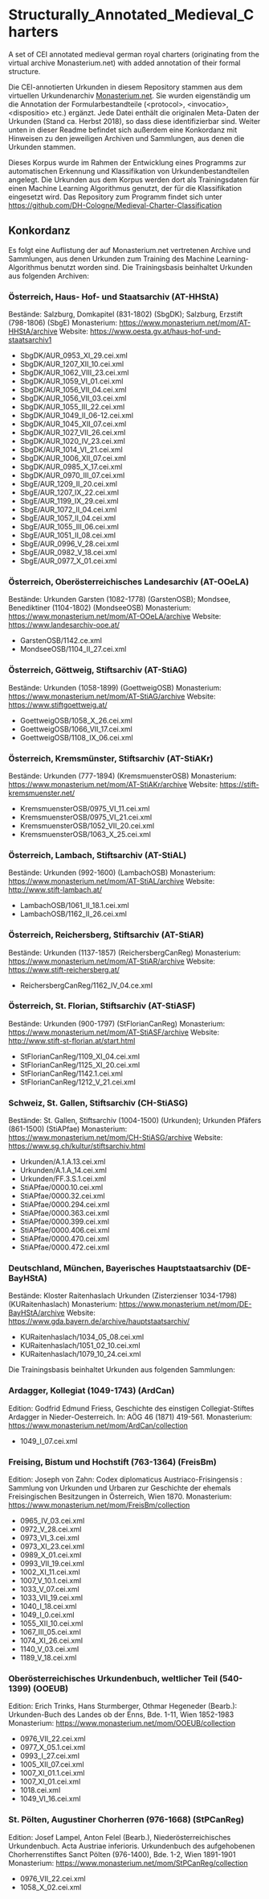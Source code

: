# Structurally_Annotated_Medieval_Charters
A set of CEI annotated medieval german royal charters (originating from the virtual archive Monasterium.net) with added annotation of their formal structure.

Die CEI-annotierten Urkunden in diesem Repository stammen aus dem virtuellen Urkundenarchiv [Monasterium.net](https://www.monasterium.net/mom/home). Sie wurden eigenständig um die Annotation der Formularbestandteile (\<protocol\>, \<invocatio\>, \<dispositio\> etc.) ergänzt. Jede Datei enthält die originalen Meta-Daten der Urkunden (Stand ca. Herbst 2018), so dass diese identifizierbar sind. Weiter unten in dieser Readme befindet sich außerdem eine Konkordanz mit Hinweisen zu den jeweiligen Archiven und Sammlungen, aus denen die Urkunden stammen.

Dieses Korpus wurde im Rahmen der Entwicklung eines Programms zur automatischen Erkennung und Klassifikation von Urkundenbestandteilen angelegt. Die Urkunden aus dem Korpus werden dort als Trainingsdaten für einen Machine Learning Algorithmus genutzt, der für die Klassifikation eingesetzt wird. Das Repository zum Programm findet sich unter  <https://github.com/DH-Cologne/Medieval-Charter-Classification>

## Konkordanz ##
Es folgt eine Auflistung der auf Monasterium.net vertretenen Archive und Sammlungen, aus denen Urkunden zum Training des Machine Learning-Algorithmus benutzt worden sind.
Die Trainingsbasis beinhaltet Urkunden aus folgenden Archiven:

### Österreich, Haus- Hof- und Staatsarchiv (AT-HHStA) ###
Bestände: Salzburg, Domkapitel (831-1802) (SbgDK); Salzburg, Erzstift (798-1806) (SbgE)
Monasterium: <https://www.monasterium.net/mom/AT-HHStA/archive>
Website: <https://www.oesta.gv.at/haus-hof-und-staatsarchiv1>
- SbgDK/AUR_0953_XI_29.cei.xml
- SbgDK/AUR_1207_XII_10.cei.xml
- SbgDK/AUR_1062_VIII_23.cei.xml
- SbgDK/AUR_1059_VI_01.cei.xml
- SbgDK/AUR_1056_VII_04.cei.xml
- SbgDK/AUR_1056_VII_03.cei.xml
- SbgDK/AUR_1055_III_22.cei.xml
- SbgDK/AUR_1049_II_06-12.cei.xml
- SbgDK/AUR_1045_XII_07.cei.xml
- SbgDK/AUR_1027_VII_26.cei.xml
- SbgDK/AUR_1020_IV_23.cei.xml
- SbgDK/AUR_1014_VI_21.cei.xml
- SbgDK/AUR_1006_XII_07.cei.xml
- SbgDK/AUR_0985_X_17.cei.xml
- SbgDK/AUR_0970_III_07.cei.xml
- SbgE/AUR_1209_II_20.cei.xml
- SbgE/AUR_1207_IX_22.cei.xml
- SbgE/AUR_1199_IX_29.cei.xml
- SbgE/AUR_1072_II_04.cei.xml
- SbgE/AUR_1057_II_04.cei.xml
- SbgE/AUR_1055_III_06.cei.xml
- SbgE/AUR_1051_II_08.cei.xml
- SbgE/AUR_0996_V_28.cei.xml
- SbgE/AUR_0982_V_18.cei.xml
- SbgE/AUR_0977_X_01.cei.xml


### Österreich, Oberösterreichisches Landesarchiv (AT-OOeLA) ###
Bestände: Urkunden Garsten (1082-1778) (GarstenOSB); Mondsee, Benediktiner (1104-1802) (MondseeOSB)
Monasterium: <https://www.monasterium.net/mom/AT-OOeLA/archive>
Website: <https://www.landesarchiv-ooe.at/>
- GarstenOSB/1142.ce.xml
- MondseeOSB/1104_II_27.cei.xml

### Österreich, Göttweig, Stiftsarchiv (AT-StiAG) ###
Bestände: Urkunden (1058-1899) (GoettweigOSB)
Monasterium: <https://www.monasterium.net/mom/AT-StiAG/archive>
Website: <https://www.stiftgoettweig.at/>
- GoettweigOSB/1058_X_26.cei.xml
- GoettweigOSB/1066_VII_17.cei.xml
- GoettweigOSB/1108_IX_06.cei.xml

### Österreich, Kremsmünster, Stiftsarchiv (AT-StiAKr) ###
Bestände: Urkunden (777-1894) (KremsmuensterOSB)
Monasterium: <https://www.monasterium.net/mom/AT-StiAKr/archive>
Website: <https://stift-kremsmuenster.net/>
- KremsmuensterOSB/0975_VI_11.cei.xml
- KremsmuensterOSB/0975_VI_21.cei.xml
- KremsmuensterOSB/1052_VII_20.cei.xml
- KremsmuensterOSB/1063_X_25.cei.xml

### Österreich, Lambach, Stiftsarchiv (AT-StiAL) ###
Bestände: Urkunden (992-1600) (LambachOSB)
Monasterium: <https://www.monasterium.net/mom/AT-StiAL/archive>
Website: <http://www.stift-lambach.at/>
- LambachOSB/1061_II_18.1.cei.xml
- LambachOSB/1162_II_26.cei.xml

### Österreich, Reichersberg, Stiftsarchiv (AT-StiAR) ###
Bestände: Urkunden (1137-1857) (ReichersbergCanReg)
Monasterium: <https://www.monasterium.net/mom/AT-StiAR/archive>
Website: <https://www.stift-reichersberg.at/>
- ReichersbergCanReg/1162_IV_04.ce.xml

### Österreich, St. Florian, Stiftsarchiv (AT-StiASF) ###
Bestände: Urkunden (900-1797) (StFlorianCanReg)
Monasterium: <https://www.monasterium.net/mom/AT-StiASF/archive>
Website: <http://www.stift-st-florian.at/start.html>
- StFlorianCanReg/1109_XI_04.cei.xml
- StFlorianCanReg/1125_XI_20.cei.xml
- StFlorianCanReg/1142.1.cei.xml
- StFlorianCanReg/1212_V_21.cei.xml

### Schweiz, St. Gallen, Stiftsarchiv (CH-StiASG) ###
Bestände: St. Gallen, Stiftsarchiv (1004-1500) (Urkunden); Urkunden Pfäfers (861-1500) (StiAPfae)
Monasterium: <https://www.monasterium.net/mom/CH-StiASG/archive>
Website: <https://www.sg.ch/kultur/stiftsarchiv.html>
- Urkunden/A.1.A.13.cei.xml
- Urkunden/A.1.A_14.cei.xml
- Urkunden/FF.3.S.1.cei.xml
- StiAPfae/0000.10.cei.xml
- StiAPfae/0000.32.cei.xml
- StiAPfae/0000.294.cei.xml
- StiAPfae/0000.363.cei.xml
- StiAPfae/0000.399.cei.xml
- StiAPfae/0000.406.cei.xml
- StiAPfae/0000.470.cei.xml
- StiAPfae/0000.472.cei.xml

### Deutschland, München, Bayerisches Hauptstaatsarchiv (DE-BayHStA) ###
Bestände: Kloster Raitenhaslach Urkunden (Zisterzienser 1034-1798) (KURaitenhaslach)
Monasterium: <https://www.monasterium.net/mom/DE-BayHStA/archive>
Website: <https://www.gda.bayern.de/archive/hauptstaatsarchiv/>
- KURaitenhaslach/1034_05_08.cei.xml
- KURaitenhaslach/1051_02_10.cei.xml
- KURaitenhaslach/1079_10_24.cei.xml

Die Trainingsbasis beinhaltet Urkunden aus folgenden Sammlungen:

### Ardagger, Kollegiat (1049-1743) (ArdCan) ###
Edition: Godfrid Edmund Friess, Geschichte des einstigen Collegiat-Stiftes Ardagger in Nieder-Oesterreich. In: AÖG 46 (1871) 419-561.
Monasterium: <https://www.monasterium.net/mom/ArdCan/collection>
- 1049_I_07.cei.xml

### Freising, Bistum und Hochstift (763-1364) (FreisBm) ###
Edition: Joseph von Zahn: Codex diplomaticus Austriaco-Frisingensis : Sammlung von Urkunden und Urbaren zur Geschichte der ehemals Freisingischen Besitzungen in Österreich, Wien 1870.
Monasterium: <https://www.monasterium.net/mom/FreisBm/collection>
- 0965_IV_03.cei.xml
- 0972_V_28.cei.xml
- 0973_VI_3.cei.xml
- 0973_XI_23.cei.xml
- 0989_X_01.cei.xml
- 0993_VII_19.cei.xml
- 1002_XI_11.cei.xml
- 1007_V_10.1.cei.xml
- 1033_V_07.cei.xml
- 1033_VII_19.cei.xml
- 1040_I_18.cei.xml
- 1049_I_0.cei.xml
- 1055_XII_10.cei.xml
- 1067_III_05.cei.xml
- 1074_XI_26.cei.xml
- 1140_V_03.cei.xml
- 1189_V_18.cei.xml

### Oberösterreichisches Urkundenbuch, weltlicher Teil (540-1399) (OOEUB) ###
Edition: Erich Trinks, Hans Sturmberger, Othmar Hegeneder (Bearb.): Urkunden-Buch des Landes ob der Enns, Bde. 1-11, Wien 1852-1983
Monasterium: <https://www.monasterium.net/mom/OOEUB/collection>
- 0976_VII_22.cei.xml
- 0977_X_05.1.cei.xml
- 0993_I_27.cei.xml
- 1005_XII_07.cei.xml
- 1007_XI_01.1.cei.xml
- 1007_XI_01.cei.xml
- 1018.cei.xml
- 1049_VI_16.cei.xml

### St. Pölten, Augustiner Chorherren (976-1668) (StPCanReg) ###
Edition: Josef Lampel, Anton Felel (Bearb.), Niederösterreichisches Urkundenbuch. Acta Austriae inferioris. Urkundenbuch des aufgehobenen Chorherrenstiftes Sanct Pölten (976-1400), Bde. 1-2, Wien 1891-1901
Monasterium: <https://www.monasterium.net/mom/StPCanReg/collection>
- 0976_VII_22.cei.xml
- 1058_X_02.cei.xml
